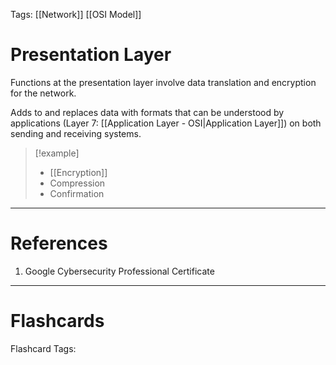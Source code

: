 Tags: [[Network]] [[OSI Model]]
# Presentation Layer

Functions at the presentation layer involve data translation and encryption for the network.

Adds to and replaces data with formats that can be understood by applications (Layer 7: [[Application Layer - OSI|Application Layer]]) on both sending and receiving systems.

> [!example] 
> - [[Encryption]]
> - Compression
> - Confirmation

---
# References

1. Google Cybersecurity Professional Certificate

---
# Flashcards

Flashcard Tags: 